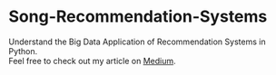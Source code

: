 # Song-Recommendation-Systems
Understand the Big Data Application of Recommendation Systems in Python.</br>
Feel free to check out my article on <a href="https://medium.com/@guanyinchen/introduction-to-recommendation-systems-587f644b0ab6">Medium</a>.


